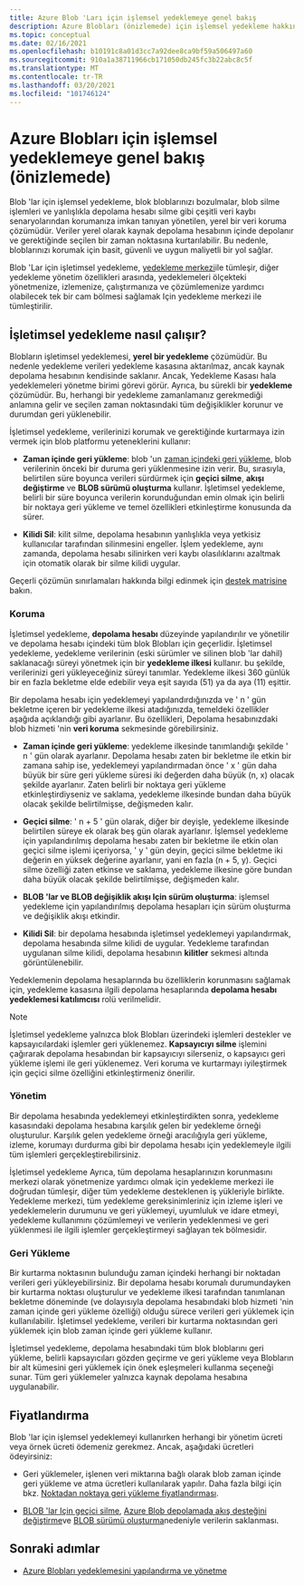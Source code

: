 ```yaml
---
title: Azure Blob 'Ları için işlemsel yedeklemeye genel bakış
description: Azure Blobları (önizlemede) için işlemsel yedekleme hakkında bilgi edinin.
ms.topic: conceptual
ms.date: 02/16/2021
ms.openlocfilehash: b10191c8a01d3cc7a92dee8ca9bf59a506497a60
ms.sourcegitcommit: 910a1a38711966cb171050db245fc3b22abc8c5f
ms.translationtype: MT
ms.contentlocale: tr-TR
ms.lasthandoff: 03/20/2021
ms.locfileid: "101746124"
---
```

# <a name="overview-of-operational-backup-for-azure-blobs-in-preview"></a>Azure Blobları için işlemsel yedeklemeye genel bakış (önizlemede)

Blob 'lar için işlemsel yedekleme, blok bloblarınızı bozulmalar, blob silme işlemleri ve yanlışlıkla depolama hesabı silme gibi çeşitli veri kaybı senaryolarından korumanıza imkan tanıyan yönetilen, yerel bir veri koruma çözümüdür. Veriler yerel olarak kaynak depolama hesabının içinde depolanır ve gerektiğinde seçilen bir zaman noktasına kurtarılabilir. Bu nedenle, bloblarınızı korumak için basit, güvenli ve uygun maliyetli bir yol sağlar.

Blob 'Lar için işletimsel yedekleme, [yedekleme merkezi](backup-center-overview.md)ile tümleşir, diğer yedekleme yönetim özellikleri arasında, yedeklemeleri ölçekteki yönetmenize, izlemenize, çalıştırmanıza ve çözümlemenize yardımcı olabilecek tek bir cam bölmesi sağlamak Için yedekleme merkezi ile tümleştirilir.

## <a name="how-operational-backup-works"></a>İşletimsel yedekleme nasıl çalışır?

Blobların işletimsel yedeklemesi, **yerel bir yedekleme** çözümüdür. Bu nedenle yedekleme verileri yedekleme kasasına aktarılmaz, ancak kaynak depolama hesabının kendisinde saklanır. Ancak, Yedekleme Kasası hala yedeklemeleri yönetme birimi görevi görür. Ayrıca, bu sürekli bir **yedekleme** çözümüdür. Bu, herhangi bir yedekleme zamanlamanız gerekmediği anlamına gelir ve seçilen zaman noktasındaki tüm değişiklikler korunur ve durumdan geri yüklenebilir.

İşletimsel yedekleme, verilerinizi korumak ve gerektiğinde kurtarmaya izin vermek için blob platformu yeteneklerini kullanır:

- **Zaman içinde geri yükleme**: blob 'un [zaman içindeki geri yükleme,](https://docs.microsoft.com/azure/storage/blobs/point-in-time-restore-overview) blob verilerinin önceki bir duruma geri yüklenmesine izin verir. Bu, sırasıyla, belirtilen süre boyunca verileri sürdürmek için **geçici silme**, **akışı değiştirme** ve **BLOB sürümü oluşturma** kullanır. İşletimsel yedekleme, belirli bir süre boyunca verilerin korunduğundan emin olmak için belirli bir noktaya geri yükleme ve temel özellikleri etkinleştirme konusunda da sürer.

- **Kilidi Sil**: kilit silme, depolama hesabının yanlışlıkla veya yetkisiz kullanıcılar tarafından silinmesini engeller. İşlem yedekleme, aynı zamanda, depolama hesabı silinirken veri kaybı olasılıklarını azaltmak için otomatik olarak bir silme kilidi uygular.

Geçerli çözümün sınırlamaları hakkında bilgi edinmek için [destek matrisine](blob-backup-support-matrix.md) bakın.

### <a name="protection"></a>Koruma

İşletimsel yedekleme, **depolama hesabı** düzeyinde yapılandırılır ve yönetilir ve depolama hesabı içindeki tüm blok Blobları için geçerlidir. İşletimsel yedekleme, yedekleme verilerinin (eski sürümler ve silinen blob 'lar dahil) saklanacağı süreyi yönetmek için bir **yedekleme ilkesi** kullanır. bu şekilde, verilerinizi geri yükleyeceğiniz süreyi tanımlar. Yedekleme ilkesi 360 günlük bir en fazla bekletme elde edebilir veya eşit sayıda (51) ya da aya (11) eşittir.

Bir depolama hesabı için yedeklemeyi yapılandırdığınızda ve ' n ' gün bekletme içeren bir yedekleme ilkesi atadığınızda, temeldeki özellikler aşağıda açıklandığı gibi ayarlanır. Bu özellikleri, Depolama hesabınızdaki blob hizmeti 'nin **veri koruma** sekmesinde görebilirsiniz.

- **Zaman içinde geri yükleme**: yedekleme ilkesinde tanımlandığı şekilde ' n ' gün olarak ayarlanır. Depolama hesabı zaten bir bekletme ile etkin bir zamana sahip ise, yedeklemeyi yapılandırmadan önce ' x ' gün daha büyük bir süre geri yükleme süresi iki değerden daha büyük (n, x) olacak şekilde ayarlanır. Zaten belirli bir noktaya geri yükleme etkinleştirdiyseniz ve saklama, yedekleme ilkesinde bundan daha büyük olacak şekilde belirtilmişse, değişmeden kalır.

- **Geçici silme**: ' n + 5 ' gün olarak, diğer bir deyişle, yedekleme ilkesinde belirtilen süreye ek olarak beş gün olarak ayarlanır. İşlemsel yedekleme için yapılandırılmış depolama hesabı zaten bir bekletme ile etkin olan geçici silme işlemi içeriyorsa, ' y ' gün deyin, geçici silme bekletme iki değerin en yüksek değerine ayarlanır, yani en fazla (n + 5, y). Geçici silme özelliği zaten etkinse ve saklama, yedekleme ilkesine göre bundan daha büyük olacak şekilde belirtilmişse, değişmeden kalır.

- **BLOB 'lar ve BLOB değişiklik akışı Için sürüm oluşturma**: işlemsel yedekleme için yapılandırılmış depolama hesapları için sürüm oluşturma ve değişiklik akışı etkindir.

- **Kilidi Sil**: bir depolama hesabında işletimsel yedeklemeyi yapılandırmak, depolama hesabında silme kilidi de uygular. Yedekleme tarafından uygulanan silme kilidi, depolama hesabının **kilitler** sekmesi altında görüntülenebilir.

Yedeklemenin depolama hesaplarında bu özelliklerin korunmasını sağlamak için, yedekleme kasasına ilgili depolama hesaplarında **depolama hesabı yedeklemesi katılımcısı** rolü verilmelidir.

>[!NOTE]
>İşletimsel yedekleme yalnızca blok Blobları üzerindeki işlemleri destekler ve kapsayıcılardaki işlemler geri yüklenemez. **Kapsayıcıyı silme** işlemini çağırarak depolama hesabından bir kapsayıcıyı silerseniz, o kapsayıcı geri yükleme işlemi ile geri yüklenemez. Veri koruma ve kurtarmayı iyileştirmek için geçici silme özelliğini etkinleştirmeniz önerilir.

### <a name="management"></a>Yönetim

Bir depolama hesabında yedeklemeyi etkinleştirdikten sonra, yedekleme kasasındaki depolama hesabına karşılık gelen bir yedekleme örneği oluşturulur. Karşılık gelen yedekleme örneği aracılığıyla geri yükleme, izleme, korumayı durdurma gibi bir depolama hesabı için yedeklemeyle ilgili tüm işlemleri gerçekleştirebilirsiniz.

İşletimsel yedekleme Ayrıca, tüm depolama hesaplarınızın korunmasını merkezi olarak yönetmenize yardımcı olmak için yedekleme merkezi ile doğrudan tümleşir, diğer tüm yedekleme desteklenen iş yükleriyle birlikte. Yedekleme merkezi, tüm yedekleme gereksinimleriniz için izleme işleri ve yedeklemelerin durumunu ve geri yüklemeyi, uyumluluk ve idare etmeyi, yedekleme kullanımını çözümlemeyi ve verilerin yedeklenmesi ve geri yüklenmesi ile ilgili işlemler gerçekleştirmeyi sağlayan tek bölmesidir.

### <a name="restore"></a>Geri Yükleme

Bir kurtarma noktasının bulunduğu zaman içindeki herhangi bir noktadan verileri geri yükleyebilirsiniz. Bir depolama hesabı korumalı durumundayken bir kurtarma noktası oluşturulur ve yedekleme ilkesi tarafından tanımlanan bekletme döneminde (ve dolayısıyla depolama hesabındaki blob hizmeti 'nin zaman içinde geri yükleme özelliği) olduğu sürece verileri geri yüklemek için kullanılabilir. İşletimsel yedekleme, verileri bir kurtarma noktasından geri yüklemek için blob zaman içinde geri yükleme kullanır.

İşletimsel yedekleme, depolama hesabındaki tüm blok bloblarını geri yükleme, belirli kapsayıcıları gözden geçirme ve geri yükleme veya Blobların bir alt kümesini geri yüklemek için önek eşleşmeleri kullanma seçeneği sunar. Tüm geri yüklemeler yalnızca kaynak depolama hesabına uygulanabilir.

## <a name="pricing"></a>Fiyatlandırma

Blob 'lar için işlemsel yedeklemeyi kullanırken herhangi bir yönetim ücreti veya örnek ücreti ödemeniz gerekmez. Ancak, aşağıdaki ücretleri ödeyirsiniz:

- Geri yüklemeler, işlenen veri miktarına bağlı olarak blob zaman içinde geri yükleme ve atma ücretleri kullanılarak yapılır. Daha fazla bilgi için bkz. [Noktadan noktaya geri yükleme fiyatlandırması](https://docs.microsoft.com/azure/storage/blobs/point-in-time-restore-overview#pricing-and-billing).

- [BLOB 'lar Için geçici silme](https://docs.microsoft.com/azure/storage/blobs/soft-delete-blob-overview), [Azure Blob depolamada akış desteğini değiştirme](https://docs.microsoft.com/azure/storage/blobs/storage-blob-change-feed)ve [BLOB sürümü oluşturma](https://docs.microsoft.com/azure/storage/blobs/versioning-overview)nedeniyle verilerin saklanması.

## <a name="next-steps"></a>Sonraki adımlar

- [Azure Blobları yedeklemesini yapılandırma ve yönetme](blob-backup-configure-manage.md)
